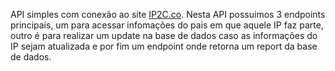 API simples com conexão ao site [IP2C.co](https://about.ip2c.org/#about). Nesta API possuimos 3 endpoints principais, um para acessar infomações do pais em que aquele IP faz parte, outro é para realizar um update na base de dados caso as informações do IP sejam atualizada e por fim um endpoint onde retorna um report da base de dados.
